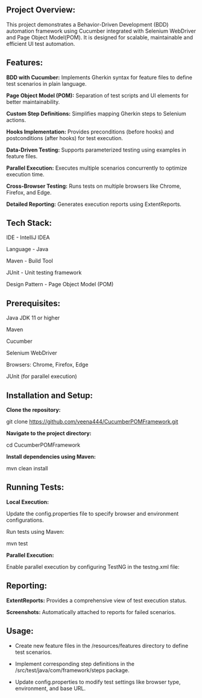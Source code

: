 ## Project Overview: 

This project demonstrates a Behavior-Driven Development (BDD) automation framework using Cucumber integrated with Selenium WebDriver and Page Object Model(POM).
It is designed for scalable, maintainable and efficient UI test automation.


## Features:

**BDD with Cucumber:** Implements Gherkin syntax for feature files to define test scenarios in plain language.

**Page Object Model (POM):** Separation of test scripts and UI elements for better maintainability.

**Custom Step Definitions:** Simplifies mapping Gherkin steps to Selenium actions.

**Hooks Implementation:** Provides preconditions (before hooks) and postconditions (after hooks) for test execution.

**Data-Driven Testing:** Supports parameterized testing using examples in feature files.

**Parallel Execution:** Executes multiple scenarios concurrently to optimize execution time.

**Cross-Browser Testing:** Runs tests on multiple browsers like Chrome, Firefox, and Edge.

**Detailed Reporting:** Generates execution reports using ExtentReports.


## Tech Stack:

IDE - IntelliJ IDEA

Language - Java

Maven - Build Tool

JUnit - Unit testing framework

Design Pattern - Page Object Model (POM)


## Prerequisites:

Java JDK 11 or higher

Maven

Cucumber

Selenium WebDriver

Browsers: Chrome, Firefox, Edge

JUnit (for parallel execution)


## Installation and Setup:

**Clone the repository:**

git clone https://github.com/veena444/CucumberPOMFramework.git

**Navigate to the project directory:**

cd CucumberPOMFramework

**Install dependencies using Maven:**

mvn clean install


## Running Tests:

**Local Execution:**

Update the config.properties file to specify browser and environment configurations.

Run tests using Maven:

mvn test

**Parallel Execution:**

Enable parallel execution by configuring TestNG in the testng.xml file:

<suite name="TestSuite" parallel="classes" thread-count="4">



## Reporting:

**ExtentReports:** Provides a comprehensive view of test execution status.

**Screenshots:** Automatically attached to reports for failed scenarios.


## Usage:

* Create new feature files in the /resources/features directory to define test scenarios.

* Implement corresponding step definitions in the /src/test/java/com/framework/steps package.

* Update config.properties to modify test settings like browser type, environment, and base URL.
